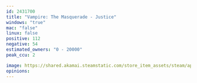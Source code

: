 ```yaml
---
id: 2431700
title: "Vampire: The Masquerade - Justice"
windows: "true"
mac: "false"
linux: false
positive: 112
negative: 54
estimated_owners: "0 - 20000"
peak_ccu: 2

image: https://shared.akamai.steamstatic.com/store_item_assets/steam/apps/2431700/header.jpg?t=1730278931
opinions:
---
```

